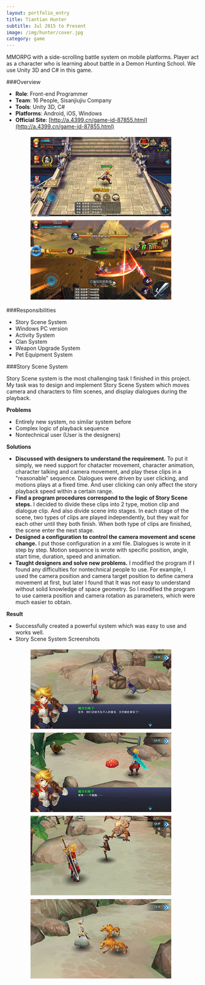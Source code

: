 ```yaml
---
layout: portfolio_entry
title: Tiantian Hunter
subtitle: Jul 2015 to Present
image: /img/hunter/cover.jpg
category: game
---
```


MMORPG with a side-scrolling battle system on mobile platforms. Player act as a character who is learning about battle in a Demon Hunting School. We use Unity 3D and C# in this game. 

###Overview

* **Role**: Front-end Programmer
* **Team**: 16 People, Sisanjiujiu Company
* **Tools**: Unity 3D, C#
* **Platforms**: Android, iOS, Windows
* **Official Site**: [http://a.4399.cn/game-id-87855.html](http://a.4399.cn/game-id-87855.html)

<p align="left" style="margin-left:60px;">
<img src="/img/hunter/mainscene.jpg" align="middle" style="margin:5px 3px" width="368" height="207"/>
<img src="/img/hunter/battle.jpg" align="middle" style="margin:5px 3px" width="368" height="207"/>
</p>

###Responsibilities 

* Story Scene System
* Windows PC version
* Activity System
* Clan System
* Weapon Upgrade System 
* Pet Equipment System

###Story Scene System

Story Scene system is the most challenging task I finished in this project. My task was to design and implement Story Scene System which moves camera and characters to film scenes, and display dialogues during the playback.

**Problems**

* Entirely new system, no similar system before
* Complex logic of playback sequence
* Nontechnical user (User is the designers)

**Solutions**

* **Discussed with designers to understand the requirement.** To put it simply, we need support for chatacter movement, character animation, character talking and camera movement, and play these clips in a "reasonable" sequence. Dialogues were driven by user clicking, and motions plays at a fixed time. And user clicking can only affect the story playback speed within a certain range. 
* **Find a program procedures correspond to the logic of Story Scene steps.** I decided to divide these clips into 2 type, motion clip and dialogue clip. And also divide scene into stages. In each stage of the scene, two types of clips are played independently, but they wait for each other until they both finish. When both type of clips are finished, the scene enter the next stage.
* **Designed a configuration to control the camera movement and scene change.** I put those configuration in a xml file. Dialogues is wrote in it step by step. Motion sequence is wrote with specific position, angle, start time, duration, speed and animation.
* **Taught designers and solve new problems.** I modified the program if I found any difficulties for nontechnical people to use. For example, I used the camera position and camera target position to define camera movement at first, but later I found that It was not easy to understand without solid knowledge of space geometry. So I modified the program to use camera position and camera rotation as parameters, which were much easier to obtain.

**Result** 

* Successfully created a powerful system which was easy to use and works well.
* Story Scene System Screenshots

<p align="left" style="margin-left:60px;">
<img src="/img/hunter/story1.jpg" align="middle" style="margin:5px 3px" width="368" height="207"/>
<img src="/img/hunter/story2.jpg" align="middle" style="margin:5px 3px" width="368" height="207"/>
<br>
<img src="/img/hunter/story3.jpg" align="middle" style="margin:5px 3px" width="368" height="207"/>
<img src="/img/hunter/story4.jpg" align="middle" style="margin:5px 3px" width="368" height="207"/>
</p>
